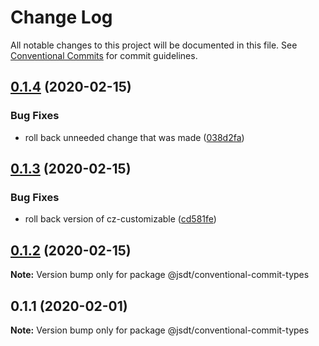 # Change Log

All notable changes to this project will be documented in this file.
See [Conventional Commits](https://conventionalcommits.org) for commit guidelines.

## [0.1.4](https://github.com/jsdevtools/monorepo-template/compare/@jsdt/conventional-commit-types@0.1.3...@jsdt/conventional-commit-types@0.1.4) (2020-02-15)


### Bug Fixes

* roll back unneeded change that was made ([038d2fa](https://github.com/jsdevtools/monorepo-template/commit/038d2fa825098663ee7017d2b90458b55133a5d3))





## [0.1.3](https://github.com/jsdevtools/monorepo-template/compare/@jsdt/conventional-commit-types@0.1.2...@jsdt/conventional-commit-types@0.1.3) (2020-02-15)


### Bug Fixes

* roll back version of cz-customizable ([cd581fe](https://github.com/jsdevtools/monorepo-template/commit/cd581fe24fff209fbdde0ee5c5eff0af9c2fef56))





## [0.1.2](https://github.com/jsdevtools/monorepo-template/compare/@jsdt/conventional-commit-types@0.1.1...@jsdt/conventional-commit-types@0.1.2) (2020-02-15)

**Note:** Version bump only for package @jsdt/conventional-commit-types





## 0.1.1 (2020-02-01)

**Note:** Version bump only for package @jsdt/conventional-commit-types
